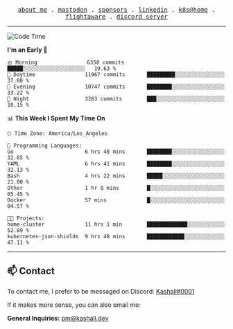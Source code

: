 <p align="center">
  <samp>
    <a href="https://jordanjones.org/">about me</a> .
    <a rel="me" href="https://mastodon.social/@kashall">mastodon</a> .
    <a href="https://github.com/sponsors/kashalls">sponsors</a> .
    <a href="https://linkedin.com/in/jordpjones">linkedin</a> .
    <a href="https://github.com/kashalls/home-cluster">k8s@home</a> .
    <a href="https://flightaware.com/adsb/stats/user/kashalls">flightaware</a> .
    <a href="https://discord.gg/V2WrCfqba9">discord server</a>
  </samp>
</p>

---

<!--START_SECTION:waka-->
![Code Time](http://img.shields.io/badge/Code%20Time-1%2C709%20hrs%2017%20mins-blue)

**I'm an Early 🐤** 

```text
🌞 Morning                6350 commits        █████░░░░░░░░░░░░░░░░░░░░   19.63 % 
🌆 Daytime                11967 commits       █████████░░░░░░░░░░░░░░░░   37.00 % 
🌃 Evening                10747 commits       ████████░░░░░░░░░░░░░░░░░   33.22 % 
🌙 Night                  3283 commits        ███░░░░░░░░░░░░░░░░░░░░░░   10.15 % 
```


📊 **This Week I Spent My Time On** 

```text
🕑︎ Time Zone: America/Los_Angeles

💬 Programming Languages: 
Go                       6 hrs 48 mins       ████████░░░░░░░░░░░░░░░░░   32.65 % 
YAML                     6 hrs 41 mins       ████████░░░░░░░░░░░░░░░░░   32.13 % 
Bash                     4 hrs 22 mins       █████░░░░░░░░░░░░░░░░░░░░   21.00 % 
Other                    1 hr 8 mins         █░░░░░░░░░░░░░░░░░░░░░░░░   05.45 % 
Docker                   57 mins             █░░░░░░░░░░░░░░░░░░░░░░░░   04.57 % 

🐱‍💻 Projects: 
home-cluster             11 hrs 1 min        █████████████░░░░░░░░░░░░   52.89 % 
kubernetes-json-shields  9 hrs 48 mins       ████████████░░░░░░░░░░░░░   47.11 % 
```


<!--END_SECTION:waka-->

---

## 📫 Contact

To contact me, I prefer to be messaged on Discord:  [Kashall#0001](https://discord.com/users/201077739589992448)

If it makes more sense, you can also email me:

**General Inquiries:** pm@kashall.dev  

